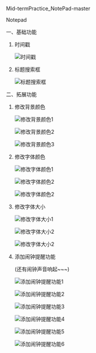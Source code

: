 Mid-termPractice_NotePad-master

Notepad

一、基础功能

1. 时间戳

   ![时间戳](./src/main/res/result-drawable/UI美化.png)

2. 标题搜索框

   ![标题搜索框](./src/main/res/result-drawable/基础搜索功能.png)


二、拓展功能

1. 修改背景颜色

   ![修改背景颜色1](./src/main/res/result-drawable/更改背景1.png)

   ![修改背景颜色2](./src/main/res/result-drawable/更改背景2.png)

   ![修改背景颜色3](./src/main/res/result-drawable/更改背景3.png)

2. 修改字体颜色

   ![修改字体颜色1](./src/main/res/result-drawable/更改字体颜色1.png)

   ![修改字体颜色2](./src/main/res/result-drawable/更改字体颜色2.png)

   ![修改字体颜色2](./src/main/res/result-drawable/更改字体颜色3.png)

3. 修改字体大小

   ![修改字体大小1](./src/main/res/result-drawable/更改字体大小1.png)

   ![修改字体大小2](./src/main/res/result-drawable/更改字体大小2.png)

   ![修改字体大小2](./src/main/res/result-drawable/更改字体大小3.png)

4. 添加闹钟提醒功能

   (还有闹钟声音响起~~~)

   ![添加闹钟提醒功能1](./src/main/res/result-drawable/添加闹钟提醒1.png)

   ![添加闹钟提醒功能2](./src/main/res/result-drawable/添加闹钟提醒2.png)
   
   ![添加闹钟提醒功能3](./src/main/res/result-drawable/添加闹钟提醒3.png)
   
   ![添加闹钟提醒功能4](./src/main/res/result-drawable/添加闹钟提醒4.png)
   
   ![添加闹钟提醒功能5](./src/main/res/result-drawable/添加闹钟提醒5.png)
   
   ![添加闹钟提醒功能6](./src/main/res/result-drawable/添加闹钟提醒6.png)